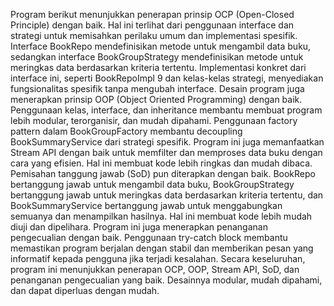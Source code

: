 Program berikut menunjukkan penerapan prinsip OCP (Open-Closed Principle)
dengan baik. Hal ini terlihat dari penggunaan interface dan strategi untuk
memisahkan perilaku umum dan implementasi spesifik. Interface BookRepo
mendefinisikan metode untuk mengambil data buku, sedangkan interface
BookGroupStrategy mendefinisikan metode untuk meringkas data berdasarkan
kriteria tertentu. Implementasi konkret dari interface ini, seperti BookRepoImpl
9
dan kelas-kelas strategi, menyediakan fungsionalitas spesifik tanpa mengubah
interface.
Desain program juga menerapkan prinsip OOP (Object Oriented Programming)
dengan baik. Penggunaan kelas, interface, dan inheritance membantu membuat
program lebih modular, terorganisir, dan mudah dipahami. Penggunaan factory
pattern dalam BookGroupFactory membantu decoupling BookSummaryService
dari strategi spesifik.
Program ini juga memanfaatkan Stream API dengan baik untuk memfilter dan
memproses data buku dengan cara yang efisien. Hal ini membuat kode lebih
ringkas dan mudah dibaca.
Pemisahan tanggung jawab (SoD) pun diterapkan dengan baik. BookRepo
bertanggung jawab untuk mengambil data buku, BookGroupStrategy bertanggung
jawab untuk meringkas data berdasarkan kriteria tertentu, dan
BookSummaryService bertanggung jawab untuk menggabungkan semuanya dan
menampilkan hasilnya. Hal ini membuat kode lebih mudah diuji dan dipelihara.
Program ini juga menerapkan penanganan pengecualian dengan baik. Penggunaan
try-catch block membantu memastikan program berjalan dengan stabil dan
memberikan pesan yang informatif kepada pengguna jika terjadi kesalahan.
Secara keseluruhan, program ini menunjukkan penerapan OCP, OOP, Stream
API, SoD, dan penanganan pengecualian yang baik. Desainnya modular, mudah
dipahami, dan dapat diperluas dengan mudah.
